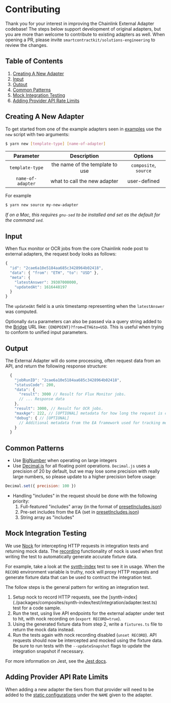 # Contributing

Thank you for your interest in improving the Chainlink External Adapter codebase! The steps below support development of original adapters, but you are more than welcome to contribute to existing adapters as well. When opening a PR, please invite `smartcontractkit/solutions-engineering` to review the changes.

## Table of Contents

1. [Creating A New Adapter](#Creating-A-New-Adapter)
2. [Input](#Input)
3. [Output](#Output)
4. [Common Patterns](#Common-Patterns)
5. [Mock Integration Testing](#Mock-Integration-Testing)
6. [Adding Provider API Rate Limits](#Adding-Provider-API-Rate-Limits)

## Creating A New Adapter

To get started from one of the example adapters seen in [examples](./packages/examples) use the `new` script with two arguments:

```bash
$ yarn new [template-type] [name-of-adapter]
```

|     Parameter     |           Description           |        Options        |
| :---------------: | :-----------------------------: | :-------------------: |
|  `template-type`  | the name of the template to use | `composite`, `source` |
| `name-of-adapter` |  what to call the new adapter   |     user-defined      |

For example

```bash
$ yarn new source my-new-adapter
```

_If on a Mac, this requires `gnu-sed` to be installed and set as the default for the command `sed`._

## Input

When flux monitor or OCR jobs from the core Chainlink node post to external adapters, the request body looks as follows:

```js
{
  "id": "2cae6a10e5184aa685c3428964b02418",
  "data": { "from": "ETH", "to": "USD" },
  "meta": {
    "latestAnswer": 39307000000,
    "updatedAt": 1616448197
  }
}
```

The `updatedAt` field is a unix timestamp representing when the `latestAnswer` was computed.

Optionally `data` parameters can also be passed via a query string added to the [Bridge](https://docs.chain.link/docs/node-operators) URL like: `{ENDPOINT}?from=ETH&to=USD`. This is useful when trying to conform to unified input parameters.

## Output

The External Adapter will do some processing, often request data from an API, and return the following response structure:

```js
  {
    "jobRunID": "2cae6a10e5184aa685c3428964b02418",
    "statusCode": 200,
    "data": {
      "result": 3000 // Result for Flux Monitor jobs.
      // ... Response data
    },
    "result": 3000, // Result for OCR jobs.
    "maxAge": 222, // [OPTIONAL] metadata for how long the request is cached for
    "debug": { // [OPTIONAL]
      // Additional metadata from the EA framework used for tracking metrics
    }
  }
```

## Common Patterns

- Use [BigNumber](https://github.com/MikeMcl/bignumber.js/) when operating on large integers
- Use [Decimal.js](https://github.com/MikeMcl/decimal.js/) for all floating point operations. `Decimal.js` uses a precision of 20 by default, but we may lose some precision with really large numbers, so please update to a higher precision before usage:

```js
Decimal.set({ precision: 100 })
```

- Handling "includes" in the request should be done with the following priority:
  1. Full-featured "includes" array (in the format of [presetIncludes.json](packages/core/bootstrap/src/lib/external-adapter/overrides/presetIncludes.json))
  2. Pre-set includes from the EA (set in [presetIncludes.json](packages/core/bootstrap/src/lib/external-adapter/overrides/presetIncludes.json))
  3. String array as "includes"

## Mock Integration Testing

We use [Nock](https://github.com/nock/nock) for intercepting HTTP requests in integration tests and returning mock data.
The [recording](https://github.com/nock/nock#recording) functionality of nock is used when first writing the test to automatically generate accurate fixture data.

For example, take a look at the [synth-index](./packages/composites/synth-index/test/integration/adapter.test.ts) test to see it in usage. When the `RECORD` environment variable is truthy, nock will proxy HTTP requests and generate fixture data that can be used to contruct the integration test.

The follow steps is the general pattern for writing an integration test.

1. Setup nock to record HTTP requests, see the [synth-index] (./packages/composites/synth-index/test/integration/adapter.test.ts) test for a code sample.
2. Run the test, using live API endpoints for the external adapter under test to hit, with nock recording on (`export RECORD=true`).
3. Using the generated fixture data from step 2, write a `fixtures.ts` file to return the mock data instead.
4. Run the tests again with nock recording disabled (`unset RECORD`). API requests should now be intercepted and mocked using the fixture data. Be sure to run tests with the `--updateSnapshot` flags to update the integration snapshot if necessary.

For more information on Jest, see the [Jest docs](https://jestjs.io/docs/cli).

## Adding Provider API Rate Limits

When adding a new adapter the tiers from that provider will need to be added to the [static configurations](packages/core/bootstrap/src/lib/provider-limits/limits.json) under the `NAME` given to the adapter.
